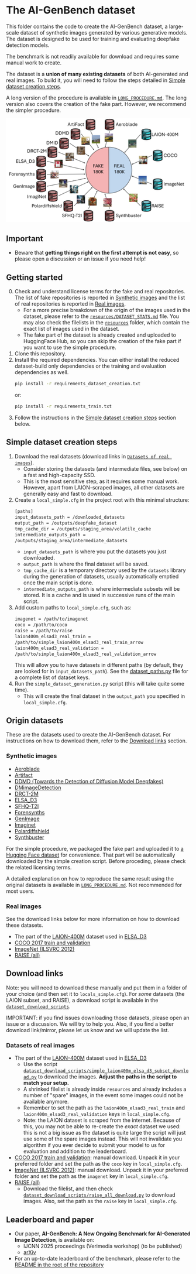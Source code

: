 
# The AI-GenBench dataset
This folder contains the code to create the AI-GenBench dataset, a large-scale dataset of synthetic images generated by various generative models. The dataset is designed to be used for training and evaluating deepfake detection models.

The benchmark is not readily available for download and requires some manual work to create.

The dataset is a **union of many existing datasets** of both AI-generated and real images. To build it, you will need to follow the steps detailed in [Simple dataset creation steps](#simple-dataset-creation-steps).

A long version of the procedure is available in [`LONG_PROCEDURE.md`](LONG_PROCEDURE.md). The long version also covers the creation of the fake part. However, we recommend the simpler procedure.

![AI-GenBench](resources/ai_gen_bench_origin_repositories.jpg)

## Important
- Beware that **getting things right on the first attempt is not easy**, so please open a discussion or an issue if you need help! 

## Getting started
0. Check and understand license terms for the fake and real repositories. The list of fake repositories is reported in [Synthetic images](#synthetic-images) and the list of real repositories is reported in [Real images](#real-images).
    - For a more precise breakdown of the origin of the images used in the dataset, please refer to the [`resources/DATASET_STATS.md`](resources/DATASET_STATS.md) file. You may also check the filelists in the [`resources`](resources) folder, which contain the exact list of images used in the dataset.
    - The fake part of the dataset is already created and uploaded to HuggingFace Hub, so you can skip the creation of the fake part if you want to use the simple procedure.
1. Clone this repository.
2. Install the required dependencies. You can either install the reduced dataset-build only dependencies or the training and evaluation dependencies as well.
    ```bash
    pip install -r requirements_dataset_creation.txt
    ```
    or:
    ```bash
    pip install -r requirements_train.txt
    ```
3. Follow the instructions in the [Simple dataset creation steps](#simple-dataset-creation-steps) section below.

## Simple dataset creation steps

1. Download the real datasets (download links in [`Datasets of real images`](#datasets-of-real-images)).
    - Consider storing the datasets (and intermediate files, see below) on a fast and high-capacity SSD.
    - This is the most sensitive step, as it requires some manual work. However, apart from LAION-scraped images, all other datasets are generally easy and fast to download.
2. Create a `local_simple.cfg` in the project root with this minimal structure:
    ```
    [paths]
    input_datasets_path = /downloaded_datasets
    output_path = /outputs/deepfake_dataset
    tmp_cache_dir = /outputs/staging_area/volatile_cache
    intermediate_outputs_path = /outputs/staging_area/intermediate_datasets
    ```
    - `input_datasets_path` is where you put the datasets you just downloaded.
    - `output_path` is where the final dataset will be saved.
    - `tmp_cache_dir` is a temporary directory used by the `datasets` library during the generation of datasets, usually automatically emptied once the main script is done.
    - `intermediate_outputs_path` is where intermediate subsets will be stored. It is a cache and is used in successive runs of the main script.
3. Add custom paths to `local_simple.cfg`, such as:
   ```
   imagenet = /path/to/imagenet
   coco = /path/to/coco
   raise = /path/to/raise
   laion400m_elsad3_real_train = /path/to/simple_laion400m_elsad3_real_train_arrow
   laion400m_elsad3_real_validation = /path/to/simple_laion400m_elsad3_real_validation_arrow
   ```
   This will allow you to have datasets in different paths (by default, they are looked for in `input_datasets_path`). See the [dataset_paths.py](dataset_paths.py) file for a complete list of dataset keys.
4. Run the `simple_dataset_generation.py` script (this will take quite some time).
   - This will create the final dataset in the `output_path` you specified in `local_simple.cfg`.


## Origin datasets
These are the datasets used to create the AI-GenBench dataset. For instructions on how to download them, refer to the [Download links](#download-links) section.

### Synthetic images
- [Aeroblade](https://github.com/jonasricker/aeroblade)
- [Artifact](https://github.com/awsaf49/artifact/)
- [DDMD (Towards the Detection of Diffusion Model Deepfakes)](https://github.com/jonasricker/diffusion-model-deepfake-detection)
- [DMimageDetection](https://github.com/grip-unina/DMimageDetection)
- [DRCT-2M](https://github.com/beibuwandeluori/DRCT)
- [ELSA_D3](https://huggingface.co/datasets/elsaEU/ELSA_D3)
- [SFHQ-T2I](https://github.com/SelfishGene/SFHQ-T2I-dataset)
- [Forensynths](https://peterwang512.github.io/CNNDetection)
- [GenImage](https://genimage-dataset.github.io)
- [Imaginet](https://github.com/delyan-boychev/imaginet)
- [Polardiffshield](https://github.com/qbammey/polardiffshield)
- [Synthbuster](https://www.veraai.eu/posts/dataset-synthbuster-towards-detection-of-diffusion-model-generated-images)

For the simple procedure, we packaged the fake part and uploaded it to [a Hugging Face dataset](https://huggingface.co/datasets/lrzpellegrini/AI-GenBench-fake_part) for convenience. That part will be automatically downloaded by the simple creation script. Before proceding, please check the related licensing terms.

A detailed explanation on how to reproduce the same result using the original datasets is available in [`LONG_PROCEDURE.md`](LONG_PROCEDURE.md). Not recommended for most users.

### Real images
See the download links below for more information on how to download these datasets.
- The part of the [LAION-400M](https://laion.ai/blog/laion-400-open-dataset/) dataset used in [ELSA_D3](https://huggingface.co/datasets/elsaEU/ELSA_D3)
- [COCO 2017 train and validation](https://cocodataset.org)
- [ImageNet (ILSVRC 2012)](https://www.image-net.org/index.php)
- [RAISE (all)](http://loki.disi.unitn.it/RAISE/index.php)

## Download links

Note: you will need to download these manually and put them in a folder of your choice (and then set it to `locals_simple.cfg`). For *some* datasets (the LAION subset, and RAISE), a download script is available in the [`dataset_download_scripts`](dataset_download_scripts).

IMPORTANT: if you find issues downloading those datasets, please open an issue or a discussion. We will try to help you. Also, if you find a better download link/mirror, please let us know and we will update the list.

### Datasets of real images
- The part of the [LAION-400M](https://laion.ai/blog/laion-400-open-dataset/) dataset used in [ELSA_D3](https://huggingface.co/datasets/elsaEU/ELSA_D3)
  - Use the script [`dataset_download_scripts/simple_laion400m_elsa_d3_subset_download.py`](dataset_download_scripts/simple_laion400m_elsa_d3_subset_download.py) to download the images. **Adjust the paths in the script to match your setup.**
  - A shrinked filelist is already inside `resources` and already includes a number of "spare" images, in the event some images could not be available anymore.
  - Remember to set the path as the `laion400m_elsad3_real_train` and `laion400m_elsad3_real_validation` keys in `local_simple.cfg`.
  - Note: the LAION dataset is scraped from the internet. Because of this, you may not be able to re-create the *exact* dataset we used: this is not a big issue as the dataset is quite large the script will just use some of the spare images instead. This will not invalidate you algorithm if you ever decide to submit your model to us for evaluation and addition to the leaderboard.
- [COCO 2017 train and validation](https://cocodataset.org): manual download. Unpack it in your preferred folder and set the path as the `coco` key in `local_simple.cfg`.
- [ImageNet (ILSVRC 2012)](https://www.image-net.org/index.php): manual download. Unpack it in your preferred folder and set the path as the `imagenet` key in `local_simple.cfg`.
- [RAISE (all)](http://loki.disi.unitn.it/RAISE/index.php)
  - Download the filelist, and then check [`dataset_download_scripts/raise_all_download.py`](dataset_download_scripts/raise_all_download.py) to download images. Also, set the path as the `raise` key in `local_simple.cfg`.

## Leaderboard and paper
- Our paper, **AI-GenBench: A New Ongoing Benchmark for AI-Generated Image Detection**, is available on:
    - IJCNN 2025 proceedings (Verimedia workshop) (to be published)
    - [arXiv](https://arxiv.org/abs/2504.20865)
- For an up-to-date leaderboard of the benchmark, please refer to the [README in the root of the repository](../README.md)
